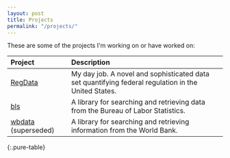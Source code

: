 ```yaml
---
layout: post
title: Projects
permalink: "/projects/"
---
```


These are some of the projects I'm working on or have worked on:

Project | Description
:-------|:-----------
[RegData](http://regdata.org)| My day job. A novel and sophisticated data set quantifying federal regulation in the United States.
[bls](https://github.com/OliverSherouse/bls)| A library for searching and retrieving data from the Bureau of Labor Statistics.
[wbdata](https://github.com/OliverSherouse/wbdata) (superseded)| A library for searching and retrieving information from the World Bank.
{:.pure-table}

